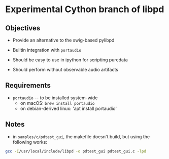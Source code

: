 # Experimental Cython branch of libpd

## Objectives

- Provide an alternative to the swig-based pylibpd

- Builtin integration with `portaudio`

- Should be easy to use in ipython for scripting puredata

- Should perform without observable audio artifacts



## Requirements

- `portaudio` -- to be installed system-wide
  - on macOS: `brew install portaudio`
  - on debian-derived linux: 'apt install portaudio'


## Notes

- in `samples/c/pdtest_gui`, the makefile doesn't build, but using the following works:

```bash
gcc -I/usr/local/include/libpd -o pdtest_gui pdtest_gui.c -lpd

```


